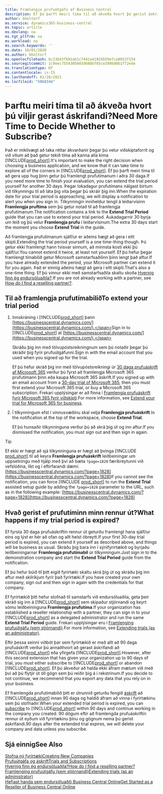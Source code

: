 ```yaml
---
title: Framlengja prufuútgáfu af Business Central
description: Ef þú þarft meiri tíma til að ákveða hvort þú gerist áskrifandi að Dynamics 365 Business Central geturðu framlengt prufuútgáfuna einu sinni. Kynntu þér valkostina.
author: bholtorf
ms.service: dynamics365-business-central
ms.topic: article
ms.devlang: na
ms.tgt_pltfrm: na
ms.workload: na
ms.search.keywords: ''
ms.date: 10/01/2020
ms.author: bholtorf
ms.openlocfilehash: bc23b43fb92ab1c7442a41024b59e7ca8652f154
ms.sourcegitcommit: 1c9eec7554305603d688bf85ce3986d0b1f72ede
ms.translationtype: HT
ms.contentlocale: is-IS
ms.lasthandoff: 01/26/2021
ms.locfileid: "5068344"
---
```

# <a name="need-more-time-to-decide-whether-to-subscribe"></a><span data-ttu-id="ab698-104">Þarftu meiri tíma til að ákveða hvort þú viljir gerast áskrifandi?</span><span class="sxs-lookup"><span data-stu-id="ab698-104">Need More Time to Decide Whether to Subscribe?</span></span>

<span data-ttu-id="ab698-105">Það er mikilvægt að taka réttar ákvarðanir þegar þú velur viðskiptaforrit og við vitum að það getur tekið tíma að kanna alla kima [!INCLUDE[prod_short](includes/prod_short.md)].</span><span class="sxs-lookup"><span data-stu-id="ab698-105">It's important to make the right decision when choosing a business application, and we know that it can take time to explore all of the corners in [!INCLUDE[prod_short](includes/prod_short.md)].</span></span> <span data-ttu-id="ab698-106">Ef þú þarft meiri tíma til að gera upp hug þinn getur þú framlengt prufutímanum í aðra 30 daga.</span><span class="sxs-lookup"><span data-stu-id="ab698-106">If you need more time to finish your evaluation, you can extend the trial period yourself for another 30 days.</span></span> <span data-ttu-id="ab698-107">Þegar lokadagur prufutímans nálgast birtum við tilkynningu til að láta þig vita þegar þú skráir þig inn.</span><span class="sxs-lookup"><span data-stu-id="ab698-107">When the expiration date for your trial period is approaching, we will display a notification to alert you when you sign in.</span></span> <span data-ttu-id="ab698-108">Tilkynningin inniheldur tengil á leiðarvísinn **Framlengja pruftíma** sem þú getur notað til að framlengja prufutímanum.</span><span class="sxs-lookup"><span data-stu-id="ab698-108">The notification contains a link to the **Extend Trial Period** guide that you can use to extend your trial period.</span></span> <span data-ttu-id="ab698-109">Aukadagarnir 30 byrja um leið og þú velur **Framlengja prufu** í leiðarvísinum.</span><span class="sxs-lookup"><span data-stu-id="ab698-109">The extra 30 days start the moment you choose **Extend Trial** in the guide.</span></span>

<span data-ttu-id="ab698-110">Að framlengja prufutímanum sjálf/ur er aðeins hægt að gera í eitt skipti.</span><span class="sxs-lookup"><span data-stu-id="ab698-110">Extending the trial period yourself is a one time-thing though.</span></span> <span data-ttu-id="ab698-111">Þú getur ekki framlengt hann tvisvar sinnum, að minnsta kosti ekki þú sjálf/ur.</span><span class="sxs-lookup"><span data-stu-id="ab698-111">You cannot extend it twice, at least not yourself.</span></span> <span data-ttu-id="ab698-112">Ef þú hefur þegar framlengt tímabilið getur Microsoft samstarfsaðilinn þinn lengt það aftur.</span><span class="sxs-lookup"><span data-stu-id="ab698-112">If you have already extended the period, your Microsoft partner can extend it for you again.</span></span> <span data-ttu-id="ab698-113">Það er einnig aðeins hægt að gera í eitt skipti.</span><span class="sxs-lookup"><span data-stu-id="ab698-113">That's also a one-time thing.</span></span> <span data-ttu-id="ab698-114">Ef þú vinnur ekki með samstarfsaðila skaltu skoða [Hvernig finn ég endursöluaðila?](across-faq.md#findpartner).</span><span class="sxs-lookup"><span data-stu-id="ab698-114">If you are not already working with a partner, see [How do I find a reselling partner?](across-faq.md#findpartner).</span></span>  

## <a name="to-extend-your-trial-period"></a><span data-ttu-id="ab698-115">Til að framlengja prufutímabilið</span><span class="sxs-lookup"><span data-stu-id="ab698-115">To extend your trial period</span></span>

1. <span data-ttu-id="ab698-116">Innskráning í [!INCLUDE[prod_short](includes/prod_short.md)] þann [https://businesscentral.dynamics.com/](https://businesscentral.dynamics.com/).</span><span class="sxs-lookup"><span data-stu-id="ab698-116">Sign in to [!INCLUDE[prod_short](includes/prod_short.md)] at [https://businesscentral.dynamics.com/](https://businesscentral.dynamics.com/).</span></span>

    <span data-ttu-id="ab698-117">Skráðu þig inn með tölvupóstsreikningnum sem þú notaðir þegar þú skráðir þig fyrir prufuútgáfunni.</span><span class="sxs-lookup"><span data-stu-id="ab698-117">Sign in with the email account that you used when you signed up for the trial.</span></span>  

    <span data-ttu-id="ab698-118">Ef þú hefur skráð þig inn með tölvupóstsreikningi úr [30 daga prufuáskrift af Microsoft 365](/microsoft-365/commerce/sign-up-for-office-365-trial) verður þú fyrst að framlengja Microsoft 365 prufutímann þinn eða kaupa Microsoft 365  áskrift.</span><span class="sxs-lookup"><span data-stu-id="ab698-118">If you signed up with an email account from a [30-day trial of Microsoft 365](/microsoft-365/commerce/sign-up-for-office-365-trial), then you must first extend your Microsoft 365 trial, or buy a Microsoft 365 subscription.</span></span> <span data-ttu-id="ab698-119">Frekari upplýsingar er að finna í [Framlengja prufuáskrift fyrir Microsoft 365  fyrir viðskipti](/microsoft-365/commerce/extend-your-trial).</span><span class="sxs-lookup"><span data-stu-id="ab698-119">For more information, see [Extend your trial for Microsoft 365 for business](/microsoft-365/commerce/extend-your-trial).</span></span>
2. <span data-ttu-id="ab698-120">Í tilkynningum efst í vinnusvæðinu skal velja **Framlengja prufuáskrift**.</span><span class="sxs-lookup"><span data-stu-id="ab698-120">In the notification at the top of the workspace, choose **Extend Trial**.</span></span>

    <span data-ttu-id="ab698-121">Ef þú hunsaðir tilkynninguna verður þú að skrá þig út og inn aftur.</span><span class="sxs-lookup"><span data-stu-id="ab698-121">If you dismissed the notification, you must sign out and then sign in again.</span></span>

> [!TIP]
> <span data-ttu-id="ab698-122">Ef ekki er hægt að sjá tilkynninguna er hægt að þvinga [!INCLUDE [prod_short](includes/prod_short.md)] til að keyra **Framlengja prufuáskrift** leiðbeiningar um uppsetningu með hjálp með því að bæta ```?page=1828``` færibreytunni við vefslóðina, líkt og í eftirfarandi dæmi: [https://businesscentral.dynamics.com/?page=1828](https://businesscentral.dynamics.com/?page=1828)</span><span class="sxs-lookup"><span data-stu-id="ab698-122">If you cannot see the notification, you can force [!INCLUDE [prod_short](includes/prod_short.md)] to run the **Extend Trial** assisted setup guide by adding the ```?page=1828``` parameter to the URL, such as in the following example: [https://businesscentral.dynamics.com/?page=1828](https://businesscentral.dynamics.com/?page=1828)</span></span>

## <a name="what-happens-if-my-trial-period-is-expired"></a><span data-ttu-id="ab698-123">Hvað gerist ef prufutíminn minn rennur út?</span><span class="sxs-lookup"><span data-stu-id="ab698-123">What happens if my trial period is expired?</span></span>

<span data-ttu-id="ab698-124">Ef fyrsta 30 daga prufuáskriftin rennur út geturðu framlengt hana sjálf/ur eins og lýst er hér að ofan og allt helst óbreytt.</span><span class="sxs-lookup"><span data-stu-id="ab698-124">If your first 30-day trial period is expired, you can extend it yourself as described above, and things will be business as usual.</span></span> <span data-ttu-id="ab698-125">Skráðu þig bara inn í sýnifyrirtækið og byrjaðu leiðbeiningarnar **Framlengja prufutímabil** úr tilkynningum.</span><span class="sxs-lookup"><span data-stu-id="ab698-125">Just sign in to the demonstration company and start the **Extend Trial Period** guide from the notification.</span></span>  

<span data-ttu-id="ab698-126">Ef þú hefur búið til þitt eigið fyrirtæki skaltu skrá þig út og skráðu þig inn aftur með skilríkjum fyrir það fyrirtæki.</span><span class="sxs-lookup"><span data-stu-id="ab698-126">If you have created your own company, sign out and then sign in again with the credentials for that company.</span></span>  

<span data-ttu-id="ab698-127">Ef fyrirtækið þitt hefur stofnað til samstarfs við endursöluaðila, geta þeir skráð sig inn á [!INCLUDE[prod_short](includes/prod_short.md)] sem skipaður stjórnandi og keyrt sömu leiðbeininguna **Framlengja prufutíma**.</span><span class="sxs-lookup"><span data-stu-id="ab698-127">If your organization has established a reseller relationship with a partner, they can sign in to your [!INCLUDE[prod_short](includes/prod_short.md)] as a delegated administrator and run the same **Extend Trial Period** guide.</span></span> <span data-ttu-id="ab698-128">Frekari upplýsingar eru í [Framlenging prufuútgáfu (sem stjórnandi)](/dynamics365/business-central/dev-itpro/administration/tenant-administration#extending-trials).</span><span class="sxs-lookup"><span data-stu-id="ab698-128">For more information, see [Extending trials (as an administrator)](/dynamics365/business-central/dev-itpro/administration/tenant-administration#extending-trials).</span></span>  

<span data-ttu-id="ab698-129">Eftir þessa seinni viðbót þar sem fyrirtækið er með allt að 90 daga prufuáskrift verður þú annaðhvort að gerast áskrifandi að [!INCLUDE[prod_short](includes/prod_short.md)] eða yfirgefa [!INCLUDE[prod_short](includes/prod_short.md)].</span><span class="sxs-lookup"><span data-stu-id="ab698-129">However, after this second extension that has given your organization up to 90 days of trial, you must either subscribe to [!INCLUDE[prod_short](includes/prod_short.md)] or abandon [!INCLUDE[prod_short](includes/prod_short.md)].</span></span> <span data-ttu-id="ab698-130">Ef þú ákveður að halda ekki áfram mælum við með því að þú flytjir út öll gögn sem þú reiðir þig á í rekstrinum.</span><span class="sxs-lookup"><span data-stu-id="ab698-130">If you decide to not continue, we recommend that you export any data that you rely on in your business.</span></span>

<span data-ttu-id="ab698-131">Ef framlengda prufutímabilið þitt er útrunnið geturðu fengið [áskrift](https://go.microsoft.com/fwlink/?linkid=828659) að [!INCLUDE[prod_short](includes/prod_short.md)] innan 90 daga og haldið áfram að vinna í fyrirtækinu sem þú stofnaðir.</span><span class="sxs-lookup"><span data-stu-id="ab698-131">When your extended trial period is expired, you can [subscribe](https://go.microsoft.com/fwlink/?linkid=828659) to [!INCLUDE[prod_short](includes/prod_short.md)] within 90 days and continue working in the company you created.</span></span> <span data-ttu-id="ab698-132">90 dögum eftir að framlengda prufuáskriftin rennur út eyðum við fyrirtækinu þínu og gögnum nema þú gerist áskrifandi.</span><span class="sxs-lookup"><span data-stu-id="ab698-132">90 days after the extended trial expires, we will delete your company and data unless you subscribe.</span></span>  

## <a name="see-also"></a><span data-ttu-id="ab698-133">Sjá einnig</span><span class="sxs-lookup"><span data-stu-id="ab698-133">See Also</span></span>

[<span data-ttu-id="ab698-134">Stofna ný fyrirtæki</span><span class="sxs-lookup"><span data-stu-id="ab698-134">Creating New Companies</span></span>](about-new-company.md)  
[<span data-ttu-id="ab698-135">Prufuútgáfa og áskrift</span><span class="sxs-lookup"><span data-stu-id="ab698-135">Trials and Subscriptions</span></span>](across-preview.md)  
[<span data-ttu-id="ab698-136">Hvernig finn ég endursöluaðila?</span><span class="sxs-lookup"><span data-stu-id="ab698-136">How do I find a reselling partner?</span></span>](across-faq.md#findpartner)  
[<span data-ttu-id="ab698-137">Framlenging prufuútgáfu (sem stjórnandi)</span><span class="sxs-lookup"><span data-stu-id="ab698-137">Extending trials (as an administrator)</span></span>](/dynamics365/business-central/dev-itpro/administration/tenant-administration#extending-trials)  
[<span data-ttu-id="ab698-138">Hefjast handa sem endursöluaðili Business Central Online</span><span class="sxs-lookup"><span data-stu-id="ab698-138">Get Started as a Reseller of Business Central Online</span></span>](/dynamics365/business-central/dev-itpro/administration/get-started-online)  
